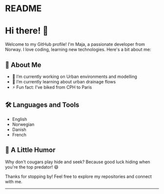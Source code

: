 # README
# Hi there! 👋

Welcome to my GitHub profile! I'm Maja, a passionate developer from Norway. I love coding, learning new technologies. Here's a bit about me:

## 🚀 About Me
- 🔭 I’m currently working on Urban environments and modelling
- 🌱 I’m currently learning about urban drainage flows
- ⚡ Fun fact: I've biked from CPH to Paris

## 🛠️ Languages and Tools
- English
- Norwegian
- Danish
- French

## 🦁 A Little Humor
Why don't cougars play hide and seek? Because good luck hiding when you're the top predator! 😄

Thanks for stopping by! Feel free to explore my repositories and connect with me.

---




